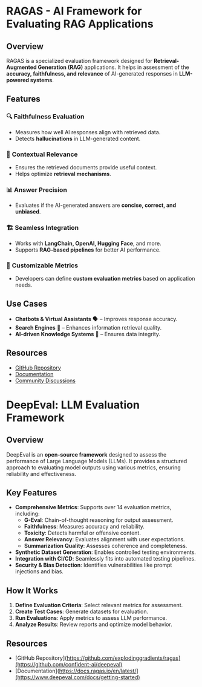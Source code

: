 # RAGAS - AI Framework for Evaluating RAG Applications

## Overview
RAGAS is a specialized evaluation framework designed for **Retrieval-Augmented Generation (RAG)** applications. It helps in assessment of the **accuracy, faithfulness, and relevance** of AI-generated responses in **LLM-powered systems**.

## Features
### 🔍 **Faithfulness Evaluation**
- Measures how well AI responses align with retrieved data.
- Detects **hallucinations** in LLM-generated content.

### 📌 **Contextual Relevance**
- Ensures the retrieved documents provide useful context.
- Helps optimize **retrieval mechanisms**.

### 📊 **Answer Precision**
- Evaluates if the AI-generated answers are **concise, correct, and unbiased**.

### 🏗 **Seamless Integration**
- Works with **LangChain, OpenAI, Hugging Face**, and more.
- Supports **RAG-based pipelines** for better AI performance.

### 🚀 **Customizable Metrics**
- Developers can define **custom evaluation metrics** based on application needs.

## Use Cases
- **Chatbots & Virtual Assistants** 🗣️ – Improves response accuracy.
- **Search Engines** 🔎 – Enhances information retrieval quality.
- **AI-driven Knowledge Systems** 📖 – Ensures data integrity.

## Resources
- [GitHub Repository](https://github.com/explodinggradients/ragas)
- [Documentation](https://docs.ragas.io/en/latest/)
- [Community Discussions](https://discord.com/invite/ragas-ai)


# DeepEval: LLM Evaluation Framework

## Overview
DeepEval is an **open-source framework** designed to assess the performance of Large Language Models (LLMs). It provides a structured approach to evaluating model outputs using various metrics, ensuring reliability and effectiveness.

## Key Features
- **Comprehensive Metrics**: Supports over 14 evaluation metrics, including:
  - **G-Eval**: Chain-of-thought reasoning for output assessment.
  - **Faithfulness**: Measures accuracy and reliability.
  - **Toxicity**: Detects harmful or offensive content.
  - **Answer Relevancy**: Evaluates alignment with user expectations.
  - **Summarization Quality**: Assesses coherence and completeness.
- **Synthetic Dataset Generation**: Enables controlled testing environments.
- **Integration with CI/CD**: Seamlessly fits into automated testing pipelines.
- **Security & Bias Detection**: Identifies vulnerabilities like prompt injections and bias.

## How It Works
1. **Define Evaluation Criteria**: Select relevant metrics for assessment.
2. **Create Test Cases**: Generate datasets for evaluation.
3. **Run Evaluations**: Apply metrics to assess LLM performance.
4. **Analyze Results**: Review reports and optimize model behavior.

## Resources
- [GitHub Repository](https://github.com/explodinggradients/ragas](https://github.com/confident-ai/deepeval)
- [Documentation](https://docs.ragas.io/en/latest/](https://www.deepeval.com/docs/getting-started)

